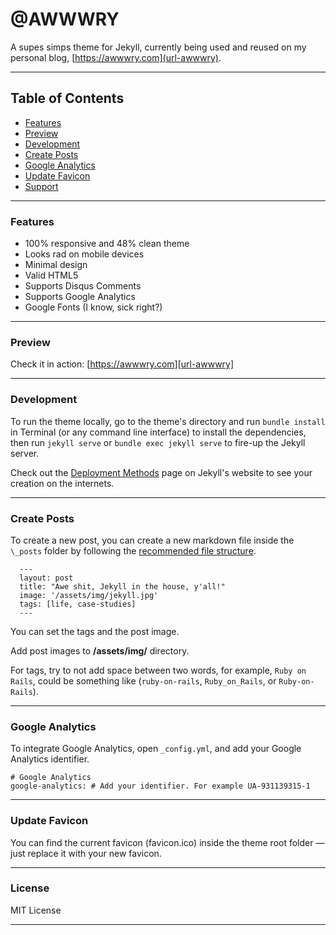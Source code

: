 # @AWWWRY

A supes simps theme for Jekyll, currently being used and reused on my personal blog, [https://awwwry.com](url-awwwry).

* * *

Table of Contents
-----------------
*   [Features](#features)
*   [Preview](#preview)
*   [Development](#development)
*   [Create Posts](#CreatePosts)
*   [Google Analytics](#GoogleAnalytics)
*   [Update Favicon](#UpdateFavicon)
*   [Support](#Support)

* * *

### Features

* 100% responsive and 48% clean theme
* Looks rad on mobile devices
* Minimal design
* Valid HTML5
* Supports Disqus Comments
* Supports Google Analytics
* Google Fonts (I know, sick right?)

* * *

### Preview

Check it in action: [https://awwwry.com][url-awwwry]

* * *

### Development

To run the theme locally, go to the theme's directory and run `bundle install` in Terminal (or any command line interface) to install the dependencies, then run `jekyll serve` or `bundle exec jekyll serve` to fire-up the Jekyll server.

Check out the [Deployment Methods](https://jekyllrb.com/docs/deployment-methods/) page on Jekyll's website to see your creation on the internets.

* * *

### Create Posts

To create a new post, you can create a new markdown file inside the `\_posts` folder by following the [recommended file structure](https://jekyllrb.com/docs/posts/#creating-post-files).

      ---
      layout: post
      title: "Awe shit, Jekyll in the house, y'all!"
      image: '/assets/img/jekyll.jpg'
      tags: [life, case-studies]
      ---

You can set the tags and the post image.

Add post images to **/assets/img/** directory.

For tags, try to not add space between two words, for example, `Ruby on Rails`, could be something like (`ruby-on-rails`, `Ruby_on_Rails`, or `Ruby-on-Rails`).

* * *

### Google Analytics

To integrate Google Analytics, open `_config.yml`, and add your Google Analytics identifier.

    # Google Analytics
    google-analytics: # Add your identifier. For example UA-931139315-1


* * *

### Update Favicon

You can find the current favicon (favicon.ico) inside the theme root folder — just replace it with your new favicon.

* * *
### License

MIT License

* * *
  
[url-awwwry]: https://awwwry.com
